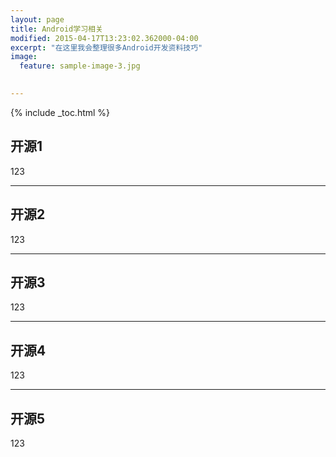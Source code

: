 ```yaml
---
layout: page
title: Android学习相关
modified: 2015-04-17T13:23:02.362000-04:00
excerpt: "在这里我会整理很多Android开发资料技巧"
image:
  feature: sample-image-3.jpg

  
---
```


{% include _toc.html %}

## 开源1 

123

---

## 开源2 

123

---

## 开源3 

123

---

## 开源4 

123

---

## 开源5 

123




